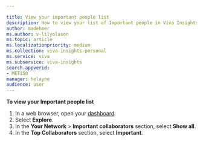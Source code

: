 ```yaml
---

title: View your important people list 
description: How to view your list of Important people in Viva Insights 
author: madehmer
ms.author: v-lilyolason
ms.topic: article
ms.localizationpriority: medium 
ms.collection: viva-insights-personal 
ms.service: viva 
ms.subservice: viva-insights 
search.appverid: 
- MET150 
manager: helayne
audience: user
---
```


**To view your Important people list**

1. In a web browser, open your [dashboard](https://myanalytics.microsoft.com).
2. Select **Explore**.
3. In the **Your Network** > **Important collaborators** section, select **Show all**.
4. In the **Top Collaborators** section, select **Important**.
